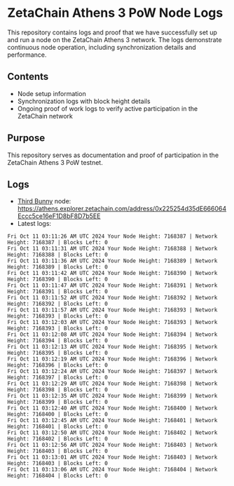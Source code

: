 # ZetaChain Athens 3 PoW Node Logs
This repository contains logs and proof that we have successfully set up and run a node on the ZetaChain Athens 3 network. The logs demonstrate continuous node operation, including synchronization details and performance.

## Contents
- Node setup information
- Synchronization logs with block height details
- Ongoing proof of work logs to verify active participation in the ZetaChain network

## Purpose
This repository serves as documentation and proof of participation in the ZetaChain Athens 3 PoW testnet.

## Logs

- [Third Bunny](https://thirdbunny.xyz/) node: https://athens.explorer.zetachain.com/address/0x225254d35dE666064Eccc5ce16eF1D8bF8D7b5EE
- Latest logs:
```
Fri Oct 11 03:11:26 AM UTC 2024 Your Node Height: 7168387 | Network Height: 7168387 | Blocks Left: 0
Fri Oct 11 03:11:31 AM UTC 2024 Your Node Height: 7168388 | Network Height: 7168388 | Blocks Left: 0
Fri Oct 11 03:11:36 AM UTC 2024 Your Node Height: 7168389 | Network Height: 7168389 | Blocks Left: 0
Fri Oct 11 03:11:42 AM UTC 2024 Your Node Height: 7168390 | Network Height: 7168390 | Blocks Left: 0
Fri Oct 11 03:11:47 AM UTC 2024 Your Node Height: 7168391 | Network Height: 7168391 | Blocks Left: 0
Fri Oct 11 03:11:52 AM UTC 2024 Your Node Height: 7168392 | Network Height: 7168392 | Blocks Left: 0
Fri Oct 11 03:11:57 AM UTC 2024 Your Node Height: 7168393 | Network Height: 7168393 | Blocks Left: 0
Fri Oct 11 03:12:03 AM UTC 2024 Your Node Height: 7168393 | Network Height: 7168393 | Blocks Left: 0
Fri Oct 11 03:12:08 AM UTC 2024 Your Node Height: 7168394 | Network Height: 7168394 | Blocks Left: 0
Fri Oct 11 03:12:13 AM UTC 2024 Your Node Height: 7168395 | Network Height: 7168395 | Blocks Left: 0
Fri Oct 11 03:12:19 AM UTC 2024 Your Node Height: 7168396 | Network Height: 7168396 | Blocks Left: 0
Fri Oct 11 03:12:24 AM UTC 2024 Your Node Height: 7168397 | Network Height: 7168397 | Blocks Left: 0
Fri Oct 11 03:12:29 AM UTC 2024 Your Node Height: 7168398 | Network Height: 7168398 | Blocks Left: 0
Fri Oct 11 03:12:35 AM UTC 2024 Your Node Height: 7168399 | Network Height: 7168399 | Blocks Left: 0
Fri Oct 11 03:12:40 AM UTC 2024 Your Node Height: 7168400 | Network Height: 7168400 | Blocks Left: 0
Fri Oct 11 03:12:45 AM UTC 2024 Your Node Height: 7168401 | Network Height: 7168401 | Blocks Left: 0
Fri Oct 11 03:12:50 AM UTC 2024 Your Node Height: 7168402 | Network Height: 7168402 | Blocks Left: 0
Fri Oct 11 03:12:56 AM UTC 2024 Your Node Height: 7168403 | Network Height: 7168403 | Blocks Left: 0
Fri Oct 11 03:13:01 AM UTC 2024 Your Node Height: 7168403 | Network Height: 7168403 | Blocks Left: 0
Fri Oct 11 03:13:06 AM UTC 2024 Your Node Height: 7168404 | Network Height: 7168404 | Blocks Left: 0
```
